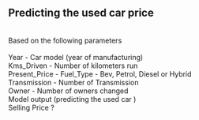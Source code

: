 
<h2>Predicting the used car price </h2>  </br> Based on the following parameters </br></br>
Year - Car model (year of manufacturing) </br>
Kms_Driven - Number of kilometers run </br>
Present_Price - <initial price </br>
Fuel_Type - Bev, Petrol, Diesel or Hybrid </br>
Transmission -  Number of Transmission </br>
Owner -  Number of owners changed </br>
Model output (predicting the used car )</br>
Selling Price ?
 

<!--
**ChandraSekhar-Rachannagari/ChandraSekhar-Rachannagari** is a ✨ _special_ ✨ repository because its `README.md` (this file) appears on your GitHub profile.

Here are some ideas to get you started:

- 🔭 I’m currently working on ...
- 🌱 I’m currently learning ...
- 👯 I’m looking to collaborate on ...
- 🤔 I’m looking for help with ...
- 💬 Ask me about ...
- 📫 How to reach me: ...
- 😄 Pronouns: ...
- ⚡ Fun fact: ...
-->
